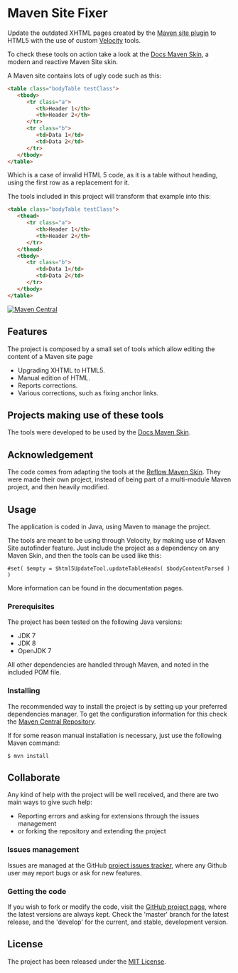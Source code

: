 # Maven Site Fixer

Update the outdated XHTML pages created by the [Maven site plugin][maven_site] to HTML5 with the use of custom [Velocity][velocity] tools.

To check these tools on action take a look at the [Docs Maven Skin][docs-skin], a modern and reactive Maven Site skin.

A Maven site contains lots of ugly code such as this:

```html
<table class="bodyTable testClass">
   <tbody>
      <tr class="a">
         <th>Header 1</th>
         <th>Header 2</th>
      </tr>
      <tr class="b">
         <td>Data 1</td>
         <td>Data 2</td>
      </tr>
   </tbody>
</table>
```

Which is a case of invalid HTML 5 code, as it is a table without heading, using the first row as a replacement for it.

The tools included in this project will transform that example into this:

```html
<table class="bodyTable testClass">
   <thead>
      <tr class="a">
         <th>Header 1</th>
         <th>Header 2</th>
      </tr>
   </thead>
   <tbody>
      <tr class="b">
         <td>Data 1</td>
         <td>Data 2</td>
      </tr>
   </tbody>
</table>
```

[![Maven Central](https://img.shields.io/maven-central/v/com.bernardomg.velocity/maven-site-fixer.svg)][maven-repo]

## Features

The project is composed by a small set of tools which allow editing the content of a Maven site page

- Upgrading XHTML to HTML5.
- Manual edition of HTML.
- Reports corrections.
- Various corrections, such as fixing anchor links.

## Projects making use of these tools

The tools were developed to be used by the [Docs Maven Skin][docs-skin].

## Acknowledgement

The code comes from adapting the tools at the [Reflow Maven Skin][reflow-skin]. They were made their own project, instead of being part of a multi-module Maven project, and then heavily modified.

## Usage

The application is coded in Java, using Maven to manage the project.

The tools are meant to be using through Velocity, by making use of Maven Site autofinder feature. Just include the project as a dependency on any Maven Skin, and then the tools can be used like this:

```
#set( $empty = $html5UpdateTool.updateTableHeads( $bodyContentParsed ) )
```

More information can be found in the documentation pages.

### Prerequisites

The project has been tested on the following Java versions:
* JDK 7
* JDK 8
* OpenJDK 7

All other dependencies are handled through Maven, and noted in the included POM file.

### Installing

The recommended way to install the project is by setting up your preferred dependencies manager. To get the configuration information for this check the [Maven Central Repository][maven-repo].

If for some reason manual installation is necessary, just use the following Maven command:

```
$ mvn install
```

## Collaborate

Any kind of help with the project will be well received, and there are two main ways to give such help:

- Reporting errors and asking for extensions through the issues management
- or forking the repository and extending the project

### Issues management

Issues are managed at the GitHub [project issues tracker][issues], where any Github user may report bugs or ask for new features.

### Getting the code

If you wish to fork or modify the code, visit the [GitHub project page][scm], where the latest versions are always kept. Check the 'master' branch for the latest release, and the 'develop' for the current, and stable, development version.

## License

The project has been released under the [MIT License][license].

[docs-skin]: https://github.com/Bernardo-MG/docs-maven-skin
[maven_site]: https://maven.apache.org/plugins/maven-site-plugin/
[reflow-skin]: https://github.com/andriusvelykis/reflow-maven-skin
[velocity]: http://velocity.apache.org/

[maven-repo]: http://mvnrepository.com/artifact/com.bernardomg.velocity/maven-site-fixer
[issues]: https://github.com/bernardo-mg/maven-site-fixer/issues
[license]: http://www.opensource.org/licenses/mit-license.php
[scm]: https://github.com/bernardo-mg/maven-site-fixer
